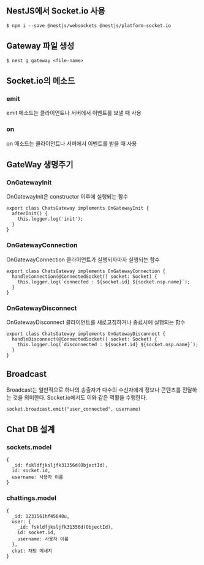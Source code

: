 ## NestJS에서 Socket.io 사용

```
$ npm i --save @nestjs/websockets @nestjs/platform-socket.io
```

## Gateway 파일 생성

```
$ nest g gateway <file-name>
```

## Socket.io의 메소드

### emit

emit 메소드는 클라이언트나 서버에서 이벤트를 보낼 때 사용

### on

on 메소드는 클라이언트나 서버에서 이벤트를 받을 때 사용

## GateWay 생명주기

### OnGatewayInit

OnGatewayInit은 constructor 이후에 실행되는 함수

```
export class ChatsGateway implements OnGatewayInit {
  afterInit() {
    this.logger.log('init');
  }
}
```

### OnGatewayConnection

OnGatewayConnection 클라이언트가 실행되자마자 실행되는 함수

```
export class ChatsGateway implements OnGatewayConnection {
  handleConnection(@ConnectedSocket() socket: Socket) {
    this.logger.log(`connected : ${socket.id} ${socket.nsp.name}`);
  }
}
```

### OnGatewayDisconnect

OnGatewayDisconnect 클라이언트를 새로고침하거나 종료시에 실행되는 함수

```
export class ChatsGateway implements OnGatewayDisconnect {
  handleDisconnect(@ConnectedSocket() socket: Socket) {
    this.logger.log(`disconnected : ${socket.id} ${socket.nsp.name}`);
  }
}
```

## Broadcast

Broadcast는 일반적으로 하나의 송출자가 다수의 수신자에게 정보나 콘텐츠를 전달하는 것을 의미한다. Socket.io에서도 이와 같은 역활을 수행한다.

```
socket.broadcast.emit("user_connected", username)
```

## Chat DB 설계

### sockets.model

```
{
  _id: fskldfjksljfk31356d(ObjectId),
  id: socket.id,
  username: 사용자 이름
}
```

### chattings.model

```
{
  _id: 1231561hf45648u,
  user: {
    _id: fskldfjksljfk31356d(ObjectId),
    id: socket.id,
    username: 사용자 이름
  },
  chat: 채팅 메세지
}
```
